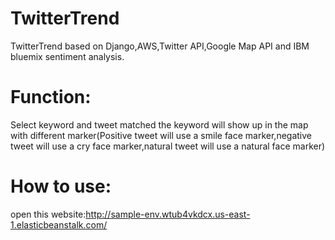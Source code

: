 # TwitterTrend
TwitterTrend based on Django,AWS,Twitter API,Google Map API and IBM bluemix sentiment analysis.

# Function:
Select keyword and tweet matched the keyword will show up in the map with different marker(Positive tweet will use a smile face marker,negative tweet will use a cry face marker,natural tweet will use a natural face marker)

# How to use:
open this website:http://sample-env.wtub4vkdcx.us-east-1.elasticbeanstalk.com/


